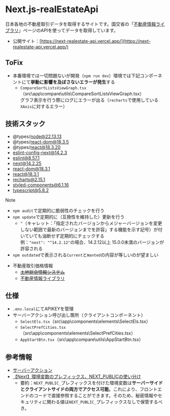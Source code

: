 # Next.js-realEstateApi
日本各地の不動産取引データを取得するサイトです。国交省の「[不動産情報ライブラリ](https://www.reinfolib.mlit.go.jp/)」ページのAPIを使ってデータを取得しています。

- 公開サイト：[https://next-realestate-api.vercel.app/](https://next-realestate-api.vercel.app/)

## ToFix
- 本番環境では一切問題ないが開発（`npm run dev`）環境では下記コンポーネントにて**挙動に影響を及ぼさないエラーが発生**する
  - `CompareSortListsViewGraph.tsx`（src\app\compare\utils\CompareSortListsViewGraph.tsx）<br />
  グラフ表示を行う際にログにエラーが出る（`recharts`で使用している`XAxis`に対するエラー）

## 技術スタック
- @types/node@22.13.13
- @types/react-dom@18.3.5
- @types/react@18.3.20
- eslint-config-next@14.2.3
- eslint@8.57.1
- next@14.2.25
- react-dom@18.3.1
- react@18.3.1
- recharts@2.15.1
- styled-components@6.1.16
- typescript@5.8.2

> [!NOTE]
> - `npm audit`で定期的に脆弱性のチェックを行う
> - `npm update`で定期的に（互換性を維持した）更新を行う
>   - `^`（キャレット：「指定されたバージョンからメジャーバージョンを変更しない範囲で最新のバージョンまでを許容」する機能を示す記号）が付いていても油断せず定期的にチェックする<br>例：`"next": "^14.2.12"`の場合、14.2.12以上 15.0.0未満のバージョンが許容される
> - `npm outdated`で表示される`Current`と`Wanted`の内容が等しいのが望ましい

- 不動産取引価格情報
  - ~~[土地総合情報システム](https://www.land.mlit.go.jp/webland/api.html)~~
  - [不動産情報ライブラリ](https://www.reinfolib.mlit.go.jp/)

## 仕様
- `.env.local`にてAPIKEYを管理
- サーバーアクション呼び出し箇所（クライアントコンポーネント）
  - `SelectEls.tsx`（src\app\components\elements\SelectEls.tsx）
  - `SelectPrefCities.tsx`（src\app\components\elements\SelectPrefCities.tsx）
  - `AppStartBtn.tsx`（src\app\compare\utils\AppStartBtn.tsx）

## 参考情報
- [サーバーアクション](https://nextjs.org/docs/app/building-your-application/data-fetching/server-actions-and-mutations)
- [【Next】環境変数のプレフィックス、NEXT_PUBLICの使い分け](https://zenn.dev/kibe/articles/7c09742400aa66)
  - 要約：`NEXT_PUBLIC_`プレフィックスを付けた環境変数は**サーバーサイドとクライアントサイドの両方でアクセス可能**。これにより、フロントエンドのコードで直接参照することができます。そのため、秘密情報やセキュリティに関わる値は`NEXT_PUBLIC_`プレフィックスなしで保管するべき。